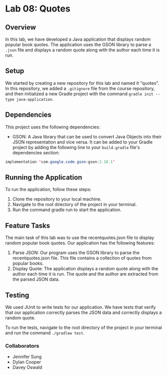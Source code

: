 # Lab 08: Quotes

## Overview

In this lab, we have developed a Java application that displays random popular book quotes. The application uses the GSON library to parse a `.json` file and displays a random quote along with the author each time it is run.

## Setup

We started by creating a new repository for this lab and named it "quotes". In this repository, we added a `.gitignore` file from the course repository, and then initialized a new Gradle project with the command `gradle init --type java-application`.

## Dependencies

This project uses the following dependencies:

- GSON: A Java library that can be used to convert Java Objects into their JSON representation and vice versa. It can be added to your Gradle project by adding the following line to your `build.gradle` file's dependencies section:

```java
implementation 'com.google.code.gson:gson:2.10.1'
```
## Running the Application

To run the application, follow these steps:

1. Clone the repository to your local machine.
2. Navigate to the root directory of the project in your terminal.
3. Run the command gradle run to start the application.

## Feature Tasks

The main task of this lab was to use the recentquotes.json file to display random popular book quotes. Our application has the following features:

1. Parse JSON: Our program uses the GSON library to parse the recentquotes.json file. This file contains a collection of quotes from popular books.
2. Display Quote: The application displays a random quote along with the author each time it is run. The quote and the author are extracted from the parsed JSON data.

## Testing

We used JUnit to write tests for our application. We have tests that verify that our application correctly parses the JSON data and correctly displays a random quote.

To run the tests, navigate to the root directory of the project in your terminal and run the command ```./gradlew test```.

### Collaborators
- Jennifer Sung
- Dylan Cooper
- Davey Oswald
